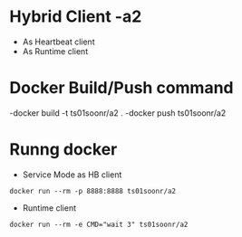 # Hybrid Client -a2

- As Heartbeat client
- As Runtime client

# Docker Build/Push command

-docker build -t ts01soonr/a2 .
-docker push ts01soonr/a2

# Runng docker

- Service Mode as HB client
```
docker run --rm -p 8888:8888 ts01soonr/a2
```
- Runtime client
```
docker run --rm -e CMD="wait 3" ts01soonr/a2
```

